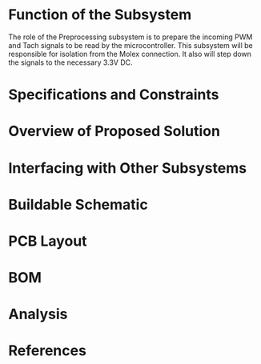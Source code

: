 # Function of the Subsystem
The role of the Preprocessing subsystem is to prepare the incoming PWM and Tach signals to be read by the microcontroller. This subsystem will be responsible for isolation from the Molex connection. It also will step down the signals to the necessary 3.3V DC.

# Specifications and Constraints


# Overview of Proposed Solution


# Interfacing with Other Subsystems


# Buildable Schematic


# PCB Layout

# BOM

# Analysis

# References
